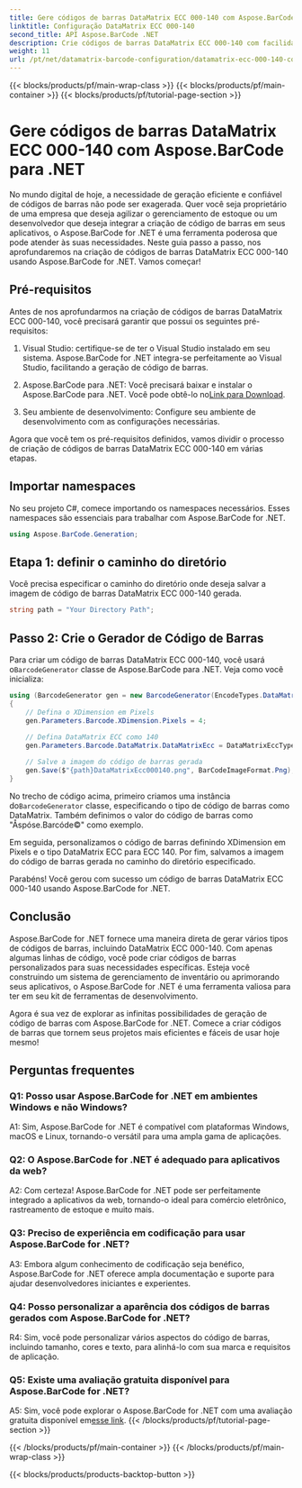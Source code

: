 ```yaml
---
title: Gere códigos de barras DataMatrix ECC 000-140 com Aspose.BarCode para .NET
linktitle: Configuração DataMatrix ECC 000-140
second_title: API Aspose.BarCode .NET
description: Crie códigos de barras DataMatrix ECC 000-140 com facilidade usando Aspose.BarCode for .NET. Aumente a eficiência no gerenciamento de estoque e muito mais.
weight: 11
url: /pt/net/datamatrix-barcode-configuration/datamatrix-ecc-000-140-configuration/
---
```


{{< blocks/products/pf/main-wrap-class >}}
{{< blocks/products/pf/main-container >}}
{{< blocks/products/pf/tutorial-page-section >}}

# Gere códigos de barras DataMatrix ECC 000-140 com Aspose.BarCode para .NET

No mundo digital de hoje, a necessidade de geração eficiente e confiável de códigos de barras não pode ser exagerada. Quer você seja proprietário de uma empresa que deseja agilizar o gerenciamento de estoque ou um desenvolvedor que deseja integrar a criação de código de barras em seus aplicativos, o Aspose.BarCode for .NET é uma ferramenta poderosa que pode atender às suas necessidades. Neste guia passo a passo, nos aprofundaremos na criação de códigos de barras DataMatrix ECC 000-140 usando Aspose.BarCode for .NET. Vamos começar!

## Pré-requisitos

Antes de nos aprofundarmos na criação de códigos de barras DataMatrix ECC 000-140, você precisará garantir que possui os seguintes pré-requisitos:

1. Visual Studio: certifique-se de ter o Visual Studio instalado em seu sistema. Aspose.BarCode for .NET integra-se perfeitamente ao Visual Studio, facilitando a geração de código de barras.

2.  Aspose.BarCode para .NET: Você precisará baixar e instalar o Aspose.BarCode para .NET. Você pode obtê-lo no[Link para Download](https://releases.aspose.com/barcode/net/).

3. Seu ambiente de desenvolvimento: Configure seu ambiente de desenvolvimento com as configurações necessárias.

Agora que você tem os pré-requisitos definidos, vamos dividir o processo de criação de códigos de barras DataMatrix ECC 000-140 em várias etapas.

## Importar namespaces

No seu projeto C#, comece importando os namespaces necessários. Esses namespaces são essenciais para trabalhar com Aspose.BarCode for .NET.

```csharp
using Aspose.BarCode.Generation;
```

## Etapa 1: definir o caminho do diretório

Você precisa especificar o caminho do diretório onde deseja salvar a imagem de código de barras DataMatrix ECC 000-140 gerada.

```csharp
string path = "Your Directory Path";
```

## Passo 2: Crie o Gerador de Código de Barras

 Para criar um código de barras DataMatrix ECC 000-140, você usará o`BarcodeGenerator` classe de Aspose.BarCode para .NET. Veja como você inicializa:

```csharp
using (BarcodeGenerator gen = new BarcodeGenerator(EncodeTypes.DataMatrix, "Åspóse.Barcóde©"))
{
    // Defina o XDimension em Pixels
    gen.Parameters.Barcode.XDimension.Pixels = 4;
    
    // Defina DataMatrix ECC como 140
    gen.Parameters.Barcode.DataMatrix.DataMatrixEcc = DataMatrixEccType.Ecc140;

    // Salve a imagem do código de barras gerada
    gen.Save($"{path}DataMatrixEcc000140.png", BarCodeImageFormat.Png);
}
```

 No trecho de código acima, primeiro criamos uma instância do`BarcodeGenerator` classe, especificando o tipo de código de barras como DataMatrix. Também definimos o valor do código de barras como "Åspóse.Barcóde©" como exemplo.

Em seguida, personalizamos o código de barras definindo XDimension em Pixels e o tipo DataMatrix ECC para ECC 140. Por fim, salvamos a imagem do código de barras gerada no caminho do diretório especificado.

Parabéns! Você gerou com sucesso um código de barras DataMatrix ECC 000-140 usando Aspose.BarCode for .NET.

## Conclusão

Aspose.BarCode for .NET fornece uma maneira direta de gerar vários tipos de códigos de barras, incluindo DataMatrix ECC 000-140. Com apenas algumas linhas de código, você pode criar códigos de barras personalizados para suas necessidades específicas. Esteja você construindo um sistema de gerenciamento de inventário ou aprimorando seus aplicativos, o Aspose.BarCode for .NET é uma ferramenta valiosa para ter em seu kit de ferramentas de desenvolvimento.

Agora é sua vez de explorar as infinitas possibilidades de geração de código de barras com Aspose.BarCode for .NET. Comece a criar códigos de barras que tornem seus projetos mais eficientes e fáceis de usar hoje mesmo!

## Perguntas frequentes

### Q1: Posso usar Aspose.BarCode for .NET em ambientes Windows e não Windows?

A1: Sim, Aspose.BarCode for .NET é compatível com plataformas Windows, macOS e Linux, tornando-o versátil para uma ampla gama de aplicações.

### Q2: O Aspose.BarCode for .NET é adequado para aplicativos da web?

A2: Com certeza! Aspose.BarCode for .NET pode ser perfeitamente integrado a aplicativos da web, tornando-o ideal para comércio eletrônico, rastreamento de estoque e muito mais.

### Q3: Preciso de experiência em codificação para usar Aspose.BarCode for .NET?

A3: Embora algum conhecimento de codificação seja benéfico, Aspose.BarCode for .NET oferece ampla documentação e suporte para ajudar desenvolvedores iniciantes e experientes.

### Q4: Posso personalizar a aparência dos códigos de barras gerados com Aspose.BarCode for .NET?

R4: Sim, você pode personalizar vários aspectos do código de barras, incluindo tamanho, cores e texto, para alinhá-lo com sua marca e requisitos de aplicação.

### Q5: Existe uma avaliação gratuita disponível para Aspose.BarCode for .NET?

 A5: Sim, você pode explorar o Aspose.BarCode for .NET com uma avaliação gratuita disponível em[esse link](https://releases.aspose.com/).
{{< /blocks/products/pf/tutorial-page-section >}}

{{< /blocks/products/pf/main-container >}}
{{< /blocks/products/pf/main-wrap-class >}}

{{< blocks/products/products-backtop-button >}}
